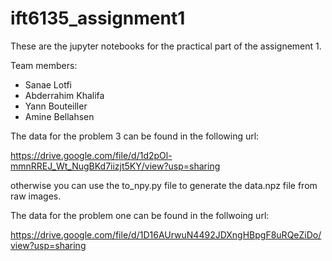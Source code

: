 # ift6135_assignment1

These are the jupyter notebooks for the practical part of the assignement 1. 

Team members:
- Sanae Lotfi
- Abderrahim Khalifa 
- Yann Bouteiller
- Amine Bellahsen 

The data for the problem 3 can be found in the following url:

https://drive.google.com/file/d/1d2pOl-mmnRREJ_Wt_NugBKd7iizjt5KY/view?usp=sharing

otherwise you can use the to_npy.py file to generate the data.npz file from raw images.

The data for the problem one can be found in the follwoing url:

https://drive.google.com/file/d/1D16AUrwuN4492JDXngHBpgF8uRQeZiDo/view?usp=sharing
